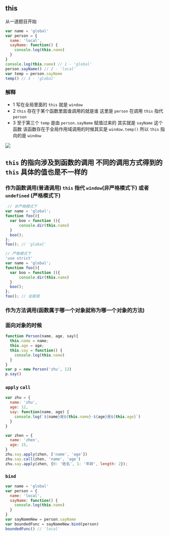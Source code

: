 ## this
从一道题目开始

```javascript
var name = 'global'
var person = {
  name: 'local',
  sayName: function() {
    console.log(this.name)
  }
}
console.log(this.name) // 1 - 'global'
person.sayName() // 2 - 'local'
var temp = person.sayName
temp() // 3 - 'global'
```
### 解释
 - 1 写在全局里面的 `this` 就是 `window`
 - 2 `this` 存在于某个函数里面谁调用的就是谁 这里是 `person` 在调用 `this` 指代 `person`
 - 3 至于第三个 `temp` 是由 `person.sayName` 赋值过来的 其实就是 `sayName` 这个函数 该函数存在于全局作用域调用的时候其实是 `window.temp()` 所以 `this` 指向的是 `window`
 <img src="./images/JavaScript_this.png" />

## `this` 的指向涉及到函数的调用 不同的调用方式得到的 `this` 具体的值也是不一样的

### 作为函数调用(普通调用) `this` 指代 `window`(非严格模式下) 或者 `undefined` (严格模式下)
``` javascript
 // 非严格模式下
var name = 'global';
function foo(){
  var boo = function (){
      console.dir(this.name)
  }
  boo();
};
foo(); // 'global'
 ```

``` javascript
// 严格模式下
'use strict'
var name = 'global';
function foo(){
  var boo = function (){
      console.dir(this.name)
  }
  boo();
};
foo(); // 会报错
 ```
 ### 作为方法调用(函数属于哪一个对象就称为哪一个对象的方法)
 ### 面向对象的时候
 ``` javascript
 function Person(name, age, say){
   this.name = name;
   this.age = age;
   this.say = function() {
     console.log(this.name)
   }
 }
 var p = new Person('zhu', 12)
 p.say()
 ```

 ### `apply` `call`
 ``` javascript
 var zhu = {
   name: 'zhu',
   age: 12,
   say: function(name, age) {
     console.log(`${name}是${this.name}-${age}是${this.age}`)
   }
 }

 var zhen = {
   name: 'zhen',
   age: 15,
 }
 zhu.say.apply(zhen, ['name', 'age'])
 zhu.say.call(zhen, 'name', 'age')
 zhu.say.apply(zhen, {0: '姓名', 1: '年龄', length: 2});
 ```
### `bind`
``` javascript
var name = 'global'
var person = {
  name: 'local',
  sayName: function() {
    console.log(this.name)
  }
}
var sayNameNew = person.sayName
var boundedFunc = sayNameNew.bind(person)
boundedFunc() // 'local'
```

